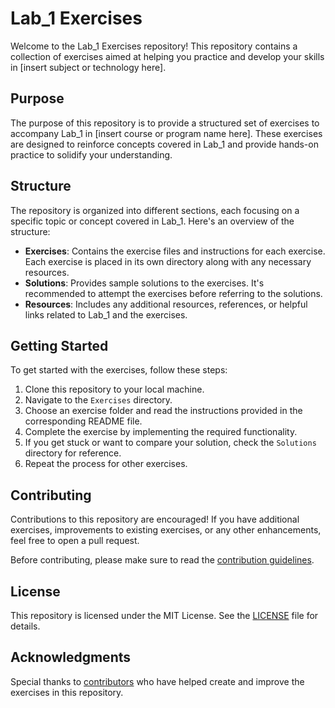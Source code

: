 # Lab_1 Exercises

Welcome to the Lab_1 Exercises repository! This repository contains a collection of exercises aimed at helping you practice and develop your skills in [insert subject or technology here].

## Purpose

The purpose of this repository is to provide a structured set of exercises to accompany Lab_1 in [insert course or program name here]. These exercises are designed to reinforce concepts covered in Lab_1 and provide hands-on practice to solidify your understanding.

## Structure

The repository is organized into different sections, each focusing on a specific topic or concept covered in Lab_1. Here's an overview of the structure:

- **Exercises**: Contains the exercise files and instructions for each exercise. Each exercise is placed in its own directory along with any necessary resources.
- **Solutions**: Provides sample solutions to the exercises. It's recommended to attempt the exercises before referring to the solutions.
- **Resources**: Includes any additional resources, references, or helpful links related to Lab_1 and the exercises.

## Getting Started

To get started with the exercises, follow these steps:

1. Clone this repository to your local machine.
2. Navigate to the `Exercises` directory.
3. Choose an exercise folder and read the instructions provided in the corresponding README file.
4. Complete the exercise by implementing the required functionality.
5. If you get stuck or want to compare your solution, check the `Solutions` directory for reference.
6. Repeat the process for other exercises.

## Contributing

Contributions to this repository are encouraged! If you have additional exercises, improvements to existing exercises, or any other enhancements, feel free to open a pull request.

Before contributing, please make sure to read the [contribution guidelines](CONTRIBUTING.md).

## License

This repository is licensed under the MIT License. See the [LICENSE](LICENSE) file for details.

## Acknowledgments

Special thanks to [contributors](CONTRIBUTORS.md) who have helped create and improve the exercises in this repository.


